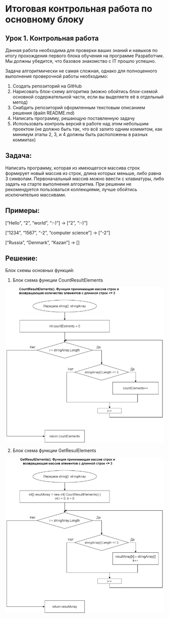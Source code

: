 # Итоговая контрольная работа по основному блоку
## Урок 1. Контрольная работа
Данная работа необходима для проверки ваших знаний и навыков
 по итогу прохождения первого блока обучения на программе 
 Разработчик. Мы должны убедится, что базовое знакомство с 
 IT прошло успешно.

Задача алгоритмически не самая сложная, однако для 
полноценного выполнения проверочной работы необходимо:

1. Создать репозиторий на GitHub
2. Нарисовать блок-схему алгоритма (можно обойтись 
блок-схемой основной содержательной части, если вы выделяете 
её в отдельный метод)
3. Снабдить репозиторий оформленным текстовым описанием 
решения (файл README.md)
4. Написать программу, решающую поставленную задачу
5. Использовать контроль версий в работе над этим небольшим 
проектом (не должно быть так, что всё залито одним коммитом, 
как минимум этапы 2, 3, и 4 должны быть расположены в разных 
коммитах)

## Задача:
Написать программу, которая из имеющегося массива строк 
формирует новый массив из строк, длина которых меньше, либо 
равна 3 символам. Первоначальный массив можно ввести с 
клавиатуры, либо задать на старте выполнения алгоритма. При 
решении не рекомендуется пользоваться коллекциями, лучше 
обойтись исключительно массивами.

## Примеры:
[“Hello”, “2”, “world”, “:-)”] → [“2”, “:-)”]

[“1234”, “1567”, “-2”, “computer science”] → [“-2”]

[“Russia”, “Denmark”, “Kazan”] → []

## Решение:
Блок схемы основных функций:

1. Блок схема функции CountResultElements


 ![Блок схема функции CountResultElements](BlockShemaCountResultElements.png)


2. Блок схема функции GetResulElements


 ![Блок схема функции GetResulElements](BlockShemaGetResulElements.png)